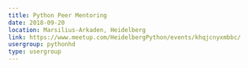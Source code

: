 ```yaml
---
title: Python Peer Mentoring
date: 2018-09-20
location: Marsilius-Arkaden, Heidelberg
link: https://www.meetup.com/HeidelbergPython/events/khqjcnyxmbbc/
usergroup: pythonhd
type: usergroup
---
```

